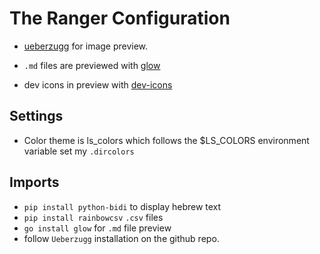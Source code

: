 
# The Ranger Configuration


- [ueberzugg](https://github.com/jstkdng/ueberzugpp) for image preview.

- `.md` files are previewed with [glow](https://github.com/charmbracelet/glow)

- dev icons in preview with [dev-icons](https://github.com/alexanderjeurissen/ranger_devicons)

## Settings

- Color theme is ls_colors which follows the $LS_COLORS environment variable set my `.dircolors`

## Imports

- `pip install python-bidi` to display hebrew text
- `pip install rainbowcsv` `.csv` files
- `go install glow` for `.md` file preview
- follow `Ueberzugg` installation on the github repo.
